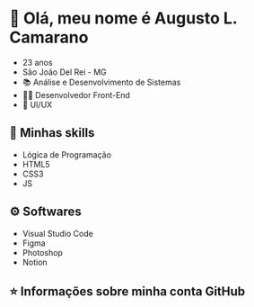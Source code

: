 <h1>💜 Olá, meu nome é Augusto L. Camarano</h1>
<ul>
 <li>23 anos</li>
 <li>São João Del Rei - MG</li>
 <li>📚 Análise e Desenvolvimento de Sistemas</li>
 <li>👨‍💻 Desenvolvedor Front-End</li>
 <li>🎨 UI/UX</li>
</ul>

<h2>🚀 Minhas skills</h2>
<ul>
 <li>Lógica de Programação</li>
 <li>HTML5</li>
 <li>CSS3</li>
 <li>JS</li>
</ul>

<h2>⚙️ Softwares</h2>
<ul>
 <li>Visual Studio Code</li>
 <li>Figma</li>
 <li>Photoshop</li>
 <li>Notion</li>
</ul>

<h2>⭐ Informações sobre minha conta GitHub</h2>
<p>
 <img src="https://github-readme-stats.vercel.app/api?username=alcamarano&show_icons=true&locale=pt-br&bg_color=292929&border_color=A044FF&title_color=A044FF&text_color=FFFFFF&icon_color=A044FF&include_all_commits=true&count_private=true" alt="">
 <img src="https://github-readme-stats.vercel.app/api/top-langs/?username=alcamarano&layout=compact&bg_color=292929&border_color=A044FF&title_color=A044FF&text_color=FFFFFF&locale=pt-br" align="top" alt="">
</p>
